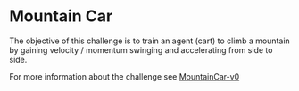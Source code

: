# Mountain Car

The objective of this challenge is to train an agent (cart) to climb a mountain by gaining velocity / momentum swinging and accelerating from side to side.

For more information about the challenge see [MountainCar-v0](https://gym.openai.com/envs/MountainCar-v0/)

